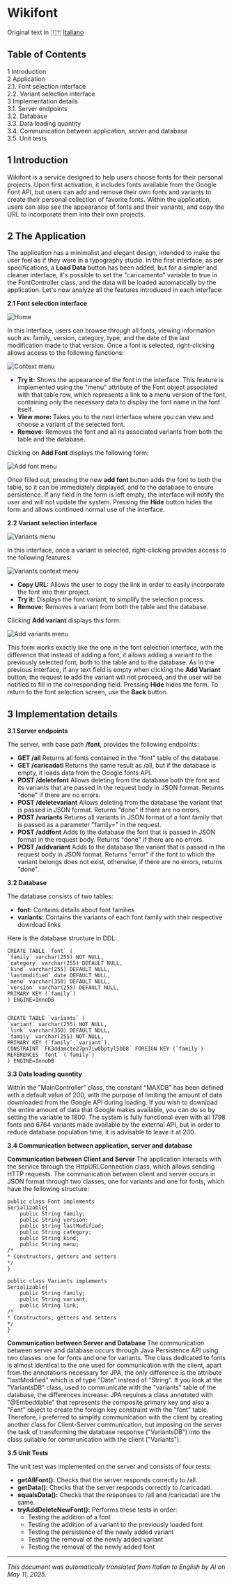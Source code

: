 # Wikifont

Original text in 🇮🇹 [Italiano](docs/README.it.md)

## Table of Contents

1 Introduction  
2 Application  
2.1. Font selection interface  
2.2. Variant selection interface  
3 Implementation details  
3.1. Server endpoints  
3.2. Database  
3.3. Data loading quantity  
3.4. Communication between application, server and database  
3.5. Unit tests

## 1 Introduction

Wikifont is a service designed to help users choose fonts for their personal projects. Upon first activation, it includes fonts available from the Google Font API, but users can add and remove their own fonts and variants to create their personal collection of favorite fonts. Within the application, users can also see the appearance of fonts and their variants, and copy the URL to incorporate them into their own projects.

## 2 The Application

The application has a minimalist and elegant design, intended to make the user feel as if they were in a typography studio. In the first interface, as per specifications, a **Load Data** button has been added, but for a simpler and cleaner interface, it's possible to set the "caricamento" variable to true in the FontController class, and the data will be loaded automatically by the application. Let's now analyze all the features introduced in each interface:

**2.1 Font selection interface**

![Home](docs/.imgReadme/home.png)

In this interface, users can browse through all fonts, viewing information such as: family, version, category, type, and the date of the last modification made to that version.
Once a font is selected, right-clicking allows access to the following functions:

![Context menu](docs/.imgReadme/contextMenu.png)

- **Try it:** Shows the appearance of the font in the interface. This feature is implemented using the "menu" attribute of the Font object associated with that table row, which represents a link to a menu version of the font, containing only the necessary data to display the font name in the font itself.
- **View more:** Takes you to the next interface where you can view and choose a variant of the selected font.
- **Remove:** Removes the font and all its associated variants from both the table and the database.

Clicking on **Add Font** displays the following form:

![Add font menu](docs/.imgReadme/addFont.png)

Once filled out, pressing the new **add font** button adds the font to both the table, so it can be immediately displayed, and to the database to ensure persistence. If any field in the form is left empty, the interface will notify the user and will not update the system. Pressing the **Hide** button hides the form and allows continued normal use of the interface.

**2.2 Variant selection interface**

![Variants menu](docs/.imgReadme/variants.png)

In this interface, once a variant is selected, right-clicking provides access to the following features:

![Variants context menu](docs/.imgReadme/variantsContextMenu.png)

- **Copy URL:** Allows the user to copy the link in order to easily incorporate the font into their project.
- **Try it:** Displays the font variant, to simplify the selection process.
- **Remove:** Removes a variant from both the table and the database.

Clicking **Add variant** displays this form:

![Add variants menu](docs/.imgReadme/addVariants.png)

This form works exactly like the one in the font selection interface, with the difference that instead of adding a font, it allows adding a variant to the previously selected font, both to the table and to the database. As in the previous interface, if any text field is empty when clicking the **Add Variant** button, the request to add the variant will not proceed, and the user will be notified to fill in the corresponding field. Pressing **Hide** hides the form. To return to the font selection screen, use the **Back** button.

## 3 Implementation details

**3.1 Server endpoints**

The server, with base path **/font**, provides the following endpoints:

- **GET /all** Returns all fonts contained in the "font" table of the database.
- **GET /caricadati** Returns the same result as /all, but if the database is empty, it loads data from the Google fonts API.
- **POST /deletefont** Allows deleting from the database both the font and its variants that are passed in the request body in JSON format. Returns "done" if there are no errors.
- **POST /deletevariant** Allows deleting from the database the variant that is passed in JSON format. Returns "done" if there are no errors.
- **POST /variants** Returns all variants in JSON format of a font family that is passed as a parameter "family=" in the request.
- **POST /addfont** Adds to the database the font that is passed in JSON format in the request body. Returns "done" if there are no errors.
- **POST /addvariant** Adds to the database the variant that is passed in the request body in JSON format. Returns "error" if the font to which the variant belongs does not exist, otherwise, if there are no errors, returns "done".

**3.2 Database**

The database consists of two tables:

- **font:** Contains details about font families
- **variants:** Contains the variants of each font family with their respective download links

Here is the database structure in DDL:

```
CREATE TABLE `font` (
`family` varchar(255) NOT NULL,
`category` varchar(255) DEFAULT NULL,
`kind` varchar(255) DEFAULT NULL,
`lastmodified` date DEFAULT NULL,
`menu` varchar(350) DEFAULT NULL,
`version` varchar(255) DEFAULT NULL,
PRIMARY KEY (`family`)
) ENGINE=InnoDB


CREATE TABLE `variants` (
`variant` varchar(255) NOT NULL,
`link` varchar(350) DEFAULT NULL,
`family` varchar(255) NOT NULL,
PRIMARY KEY (`family`,`variant`),
CONSTRAINT `FK3ddamcte27pn7iw0bptyl5b08` FOREIGN KEY (`family`)
REFERENCES `font` (`family`)
) ENGINE=InnoDB
```

**3.3 Data loading quantity**

Within the "MainController" class, the constant "MAXDB" has been defined with a default value of 200, with the purpose of limiting the amount of data downloaded from the Google API during loading. If you wish to download the entire amount of data that Google makes available, you can do so by setting the variable to 1800. The system is fully functional even with all 1798 fonts and 6764 variants made available by the external API, but in order to reduce database population time, it is advisable to leave it at 200.

**3.4 Communication between application, server and database**

**Communication between Client and Server**
The application interacts with the service through the HttpURLConnection class, which allows sending HTTP requests. The communication between client and server occurs in JSON format through two classes, one for variants and one for fonts, which have the following structure:
```
public class Font implements
Serializable{
    public String family;
    public String version;
    public String lastModified;
    public String category;
    public String kind;
    public String menu;
/*
* Constructors, getters and setters
*/
}
```
```
public class Variants implements
Serializable{
    public String family;
    public String variant;
    public String link;
/*
* Constructors, getters and setters
*/
}
```

**Communication between Server and Database**
The communication between server and database occurs through Java Persistence API using two classes: one for fonts and one for variants. The class dedicated to fonts is almost identical to the one used for communication with the client, apart from the annotations necessary for JPA, the only difference is the attribute "lastModified" which is of type "Date" instead of "String". If you look at the "VariantsDB" class, used to communicate with the "variants" table of the database, the differences increase: JPA requires a class annotated with "@Embeddable" that represents the composite primary key and also a "Font" object to create the foreign key constraint with the "font" table. Therefore, I preferred to simplify communication with the client by creating another class for Client-Server communication, but imposing on the server the task of transforming the database response ("VariantsDB") into the class suitable for communication with the client ("Variants").

**3.5 Unit Tests**

The unit test was implemented on the server and consists of four tests:

- **getAllFont():** Checks that the server responds correctly to /all.
- **getData():** Checks that the server responds correctly to /caricadati.
- **equalsData():** Checks that the responses to /all and /caricadati are the same.
- **tryAddDeleteNewFont():** Performs these tests in order:
    - Testing the addition of a font
    - Testing the addition of a variant to the previously loaded font
    - Testing the persistence of the newly added variant
    - Testing the removal of the newly added variant
    - Testing the removal of the newly added font

---

*This document was automatically translated from Italian to English by AI on May 11, 2025.*
